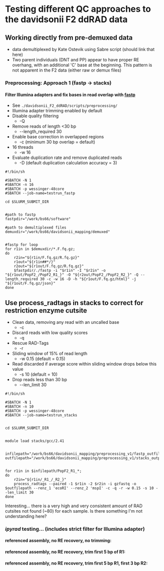 # Testing different QC approaches to the davidsonii F2 ddRAD data

## Working directly from pre-demuxed data
* data demultiplexed by Kate Ostevik using Sabre script (should link that here)
* Two parent individuals (DNT and PP) appear to have proper RE overhang, with an additional 'C' base at the beginning. This pattern is not apparent in the F2 data (either raw or demux files)

### Preprocessing: Approach 1 (fastp -> stacks)
#### Filter Illumina adapters and fix bases in read overlap with [fastp](https://github.com/OpenGene/fastp)
* See `./davidsonii_F2_ddRAD/scripts/preprocessing/`
* Illumina adapter trimming enabled by default
* Disable quality filtering
    - -Q
* Remove reads of length <30 bp
    - --length_required 30
* Enable base correction in overlapped regions
    - -c (minimum 30 bp overlap = default)
* 16 threads
    - -w 16
* Evaluate duplication rate and remove duplicated reads
    - -D (default duplication calculation accuracy = 3)

```
#!/bin/sh

#SBATCH -N 1
#SBATCH -n 16
#SBATCH -p wessinger-48core
#SBATCH --job-name=testrun_fastp

cd $SLURM_SUBMIT_DIR


#path to fastp
fastpdir="/work/bs66/software"

#path to demultiplexed files
demuxdir="/work/bs66/davidsonii_mapping/demuxed"


#fastp for loop
for r1in in $demuxdir/*.F.fq.gz; 
do
    r2in="${r1in/F.fq.gz/R.fq.gz}"
    r1out="${r1in##*/}"
    r2out="${r1out/F.fq.gz/R.fq.gz}"
    $fastpdir/./fastp -i "$r1in" -I "$r2in" -o "${r1out/PopF2_/PopF2_R1_}" -O "${r2out/PopF2_/PopF2_R2_}" -Q --length_required 30 -c -w 16 -D -h "${r1out/F.fq.gz/html}" -j "${r1out/F.fq.gz/json}"
done
```

## Use process_radtags in stacks to correct for restriction enzyme cutsite
* Clean data, removing any read with an uncalled base
    - -c
* Discard reads with low quality scores
    - -q
* Rescue RAD-Tags
    - -r
* Sliding window of 15% of read length
    - -w 0.15 (default = 0.15)
* Read discarded if average score within sliding window drops below this value
    - -s 10 (default = 10)
* Drop reads less than 30 bp
    - --len_limit 30

```
#!/bin/sh

#SBATCH -N 1
#SBATCH -n 10 
#SBATCH -p wessinger-48core
#SBATCH --job-name=testrun_stacks


cd $SLURM_SUBMIT_DIR


module load stacks/gcc/2.41


infilepath="/work/bs66/davidsonii_mapping/preprocessing_v1/fastp_outfiles"
outfilepath="/work/bs66/davidsonii_mapping/preprocessing_v1/stacks_output"


for r1in in $infilepath/PopF2_R1_*;
do
    r2in="${r1in/_R1_/_R2_}"
    process_radtags --paired -1 $r1in -2 $r2in -i gzfastq -o $outfilepath --renz_1 'ecoRI' --renz_2 'mspI' -c -q -r -w 0.15 -s 10 --len_limit 30
done
```

Interesting... there is a very high and very consistent amount of RAD cutsites not found (~80) for each sample.
Is there something I'm not understanding here?


### *ipyrad* testing... (includes strict filter for Illumina adapter)
#### referenced assembly, no RE recovery, no trimming:
#### referenced assembly, no RE recovery, trim first 5 bp of R1:
#### referenced assembly, no RE recovery, trim first 5 bp R1, first 3 bp R2:

